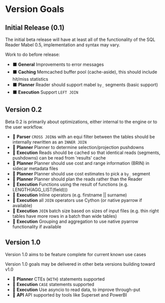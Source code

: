# Version Goals

## Initial Release (0.1)

The initial beta release will have at least all of the functionality of the SQL Reader Mabel 0.5, implementation and syntax may vary.

Work to do before release:

- ⬛ **General** Improvements to error messages
- ⬛ **Caching** Memcached buffer pool (cache-aside), this should include hit/miss statistics
- ⬛ **Planner** Reader should support mabel `by_` segments (basic support)
- ⬛ **Execution** Support `LEFT JOIN`

## Version 0.2

Beta 0.2 is primarily about optimizations, either internal to the engine or to the user workflow.

- 🔲 **Parser** `CROSS JOIN`s with an equi filter between the tables should be internally rewritten as an `INNER JOIN`
- 🔲 **Planner** Planner to determine selection/projection pushdowns
- 🔲 **Execution** Reads should be cached so that identical reads (segments, pushdowns) can be read from 'results' cache
- 🔲 **Planner** Planner should use cost and range information (BRIN) in sidecar metadata files 
- 🔲 **Planner** Planner should use cost estimates to pick a `by_` segment
- 🔲 **Planner** Planner should plan the reads rather than the Reader
- 🔲 **Execution** Functions using the result of functions (e.g. LENGTH(AGG_LIST(field)))
- 🔲 **Execution** Inline operators (e.g. firstname || surname)
- 🔲 **Execution** all `JOIN` operators use Cython (or native pyarrow if available)
- 🔲 **Execution** `JOIN` batch size based on sizes of input files (e.g. thin right tables have more rows in a batch than wide tables)
- 🔲 **Execution** Grouping and aggregation to use native pyarrow functionality if available
 
## Version 1.0

Version 1.0 aims to be feature complete for current known use cases

Version 1.0 goals may be delivered in other beta versions building toward v1.0

- 🔲 **Planner** CTEs (`WITH`) statements supported
- 🔲 **Execution** `CASE` statements supported
- 🔲 **Execution** Use asyncio to read data, to improve through-put
- 🔲 **API** API supported by tools like Superset and PowerBI

